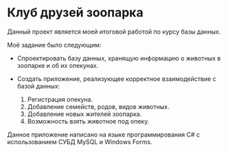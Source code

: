 # Клуб друзей зоопарка

Данный проект является моей итоговой работой по курсу базы данных.

Моё задание было следующим:

* Спроектировать базу данных, хранящую информацию о животных в зоопарке и об их опекунах.
* Создать приложение, реализующее корректное взаимодействие с базой данных:

     1. Регистрация опекуна.  
     2. Добавление семейств, родов, видов животных.  
     3. Добавление новых жителей зоопарка.  
     4. Возможность взять животное под опеку.

Данное приложение написано на языке программирования C# с использованием СУБД MySQL и Windows Forms.
